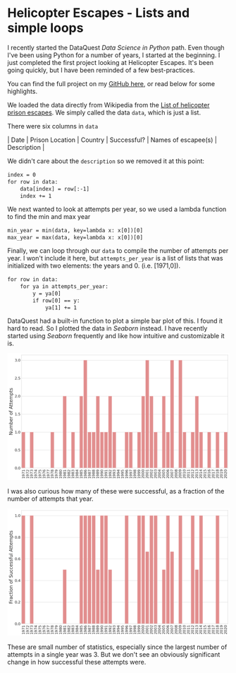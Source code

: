 # Helicopter Escapes - Lists and simple loops

I recently started the DataQuest *Data Science in Python* path. Even though I've been using Python for a number of years, I started at the beginning. I just completed the first project looking at Helicopter Escapes. It's been going quickly, but I have been reminded of a few best-practices.

You can find the full project on my [GitHub here](https://github.com/joshfuchs/DataScience_projects/blob/master/Prison_Break_project.ipynb), or read below for some highlights. 

We loaded the data directly from Wikipedia from the [List of helicopter prison escapes](https://en.wikipedia.org/wiki/List_of_helicopter_prison_escapes). We simply called the data `data`, which is just a list.

There were six columns in `data`

| Date | Prison Location | Country | Successful? | Names of escapee(s) | Description |


We didn't care about the `description` so we removed it at this point:

```
index = 0
for row in data:
    data[index] = row[:-1]
    index += 1
```

We next wanted to look at attempts per year, so we used a lambda function to find the min and max year
```
min_year = min(data, key=lambda x: x[0])[0]
max_year = max(data, key=lambda x: x[0])[0]
```

Finally, we can loop through our `data` to compile the number of attempts per year. I won't include it here, but `attempts_per_year` is a list of lists that was initialized with two elements: the years and 0. (i.e. [1971,0]).

```
for row in data:
    for ya in attempts_per_year: 
        y = ya[0]
        if row[0] == y:
            ya[1] += 1
```    

DataQuest had a built-in function to plot a simple bar plot of this. I found it hard to read. So I plotted the data in *Seaborn* instead. I have recently started using *Seaborn* frequently and like how intuitive and customizable it is. 

![Attempts Per Year](https://github.com/joshfuchs/joshfuchs.github.io/blob/main/docs/assets/attempts_per_year.png)

I was also curious how many of these were successful, as a fraction of the number of attempts that year.

![Fraction of Successful Attempts Per Year](https://github.com/joshfuchs/joshfuchs.github.io/blob/main/docs/assets/fraction_per_year.png)

These are small number of statistics, especially since the largest number of attempts in a single year was 3. But we don't see an obviously significant change in how successful these attempts were.
